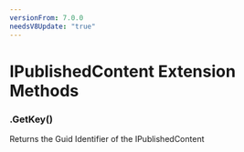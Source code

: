 ```yaml
---
versionFrom: 7.0.0
needsV8Update: "true"
---
```


# IPublishedContent Extension Methods

### .GetKey()
Returns the Guid Identifier of the IPublishedContent